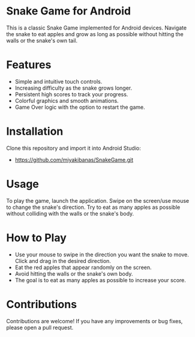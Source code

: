 # Snake Game for Android
This is a classic Snake Game implemented for Android devices. Navigate the snake to eat apples and grow as long as possible without hitting the walls or the snake's own tail.

# Features
- Simple and intuitive touch controls.
- Increasing difficulty as the snake grows longer.
- Persistent high scores to track your progress.
- Colorful graphics and smooth animations.
- Game Over logic with the option to restart the game.

# Installation
Clone this repository and import it into Android Studio:
- https://github.com/miyakibanas/SnakeGame.git

# Usage
To play the game, launch the application. Swipe on the screen/use mouse to change the snake's direction. Try to eat as many apples as possible without colliding with the walls or the snake's body.

# How to Play
- Use your mouse to swipe in the direction you want the snake to move. Click and drag in the desired direction.
- Eat the red apples that appear randomly on the screen.
- Avoid hitting the walls or the snake's own body.
- The goal is to eat as many apples as possible to increase your score.

# Contributions
Contributions are welcome! If you have any improvements or bug fixes, please open a pull request.

